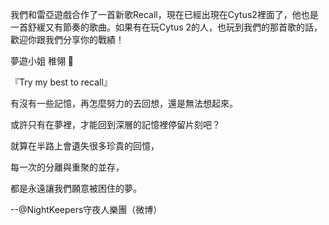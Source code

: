 我們和雷亞遊戲合作了一首新歌Recall，現在已經出現在Cytus2裡面了，他也是一首舒緩又有節奏的歌曲。如果有在玩Cytus 2的人，也玩到我們的那首歌的話，歡迎你跟我們分享你的戰績！

夢遊小姐 稚翎 🌟

『Try my best to recall』

有沒有一些記憶，再怎麼努力的去回想，還是無法想起來。

或許只有在夢裡，才能回到深層的記憶裡停留片刻吧？

就算在半路上會遺失很多珍貴的回憶，

每一次的分離與重聚的並存，

都是永遠讓我們願意被困住的夢。

--@NightKeepers守夜人樂團（微博）